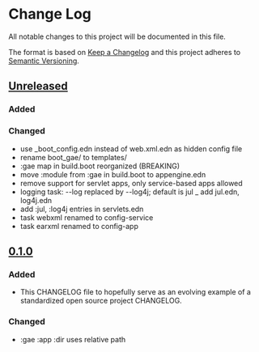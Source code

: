 # Change Log
All notable changes to this project will be documented in this file.

The format is based on [Keep a Changelog](http://keepachangelog.com/)
and this project adheres to [Semantic Versioning](http://semver.org/).

## [Unreleased]
### Added

### Changed
- use \_boot\_config.edn instead of web.xml.edn as hidden config file
- rename boot_gae/ to templates/
- :gae map in build.boot reorganized (BREAKING)
- move :module from :gae in build.boot to appengine.edn
- remove support for servlet apps, only service-based apps allowed
- logging task: --log replaced by --log4j; default is jul
_ add jul.edn, log4j.edn
- add :jul, :log4j entries in servlets.edn
- task webxml renamed to config-service
- task earxml renamed to config-app

## [0.1.0]
### Added
- This CHANGELOG file to hopefully serve as an evolving example of a standardized open source project CHANGELOG.

### Changed
- :gae :app :dir uses relative path

[Unreleased]: https://github.com/migae/boot-gae/tree/master
[0.1.0]: https://github.com/migae/boot-gae/tree/master
